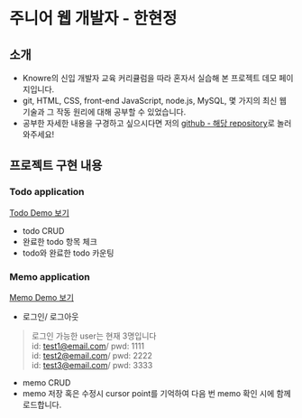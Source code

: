 # 주니어 웹 개발자 - 한현정

## 소개
* Knowre의 신입 개발자 교육 커리큘럼을 따라 혼자서 실습해 본 프로젝트 데모 페이지입니다.
* git, HTML, CSS, front-end JavaScript, node.js, MySQL, 몇 가지의 최신 웹 기술과 그 작동 원리에 대해 공부할 수 있었습니다.
* 공부한 자세한 내용을 구경하고 싶으시다면 저의 [github - 해당 repository](https://github.com/originalhumanbeing/KnowreWebDevCurriculum)로 놀러와주세요! 

## 프로젝트 구현 내용
### Todo application 
[Todo Demo 보기](https://originalhumanbeing.github.io/KnowreWebDevCurriculum/demo/todo/)

* todo CRUD
* 완료한 todo 항목 체크
* todo와 완료한 todo 카운팅

### Memo application
[Memo Demo 보기](https://originalhumanbeing.github.io/KnowreWebDevCurriculum/demo/memo/)

* 로그인/ 로그아웃
> 로그인 가능한 user는 현재 3명입니다  
> id: test1@email.com/ pwd: 1111    
> id: test2@email.com/ pwd: 2222  
> id: test3@email.com/ pwd: 3333  
* memo CRUD
* memo 저장 혹은 수정시 cursor point를 기억하여 다음 번 memo 확인 시에 함께 로드합니다.
